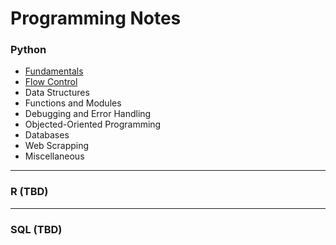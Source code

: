 # Programming Notes

### Python
- [Fundamentals](./Python_Notes/fundamentals.md)
- [Flow Control](./Python_Notes/flowcontrol.md)
- Data Structures
- Functions and Modules  
- Debugging and Error Handling 
- Objected-Oriented Programming
- Databases
- Web Scrapping
- Miscellaneous

---

### R (TBD)

---

### SQL (TBD)
